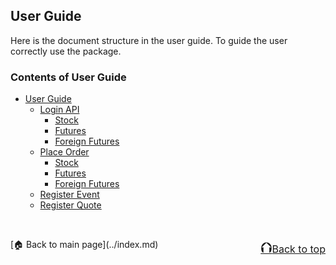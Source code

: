 ## User Guide
Here is the document structure in the user guide. To guide the user correctly use the package.

### Contents of User Guide
- [User Guide](user_guide.md)
    - [Login API](login.md)
        - [Stock](login.md#stock)
        - [Futures](login.md#futures)
        - [Foreign Futures](login.md#foreign-futures)
    - [Place Order](place_order.md)
        - [Stock](place_order.md#stock)
        - [Futures](place_order.md#futures)
        - [Foreign Futures](place_order.md#foreign-futures)
    - [Register Event](register_report.md)  
    - [Register Quote](register_quote.md)


<br>
<p style="text-align:left;">
    [🏠 Back to main page](../index.md)
    <span style="float:right;">
        <a href="#top"><font size="5">⮉</font><font size="3">Back to top</font></a>
    </span>
</p>